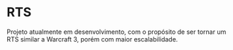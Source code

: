 # RTS

Projeto atualmente em desenvolvimento, com o propósito de ser tornar um RTS similar a Warcraft 3, porém com maior escalabilidade.
